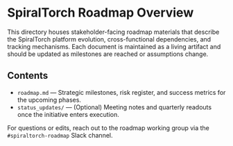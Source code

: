 # SpiralTorch Roadmap Overview

This directory houses stakeholder-facing roadmap materials that describe the SpiralTorch platform evolution, cross-functional dependencies, and tracking mechanisms. Each document is maintained as a living artifact and should be updated as milestones are reached or assumptions change.

## Contents

- `roadmap.md` — Strategic milestones, risk register, and success metrics for the upcoming phases.
- `status_updates/` — (Optional) Meeting notes and quarterly readouts once the initiative enters execution.

For questions or edits, reach out to the roadmap working group via the `#spiraltorch-roadmap` Slack channel.
